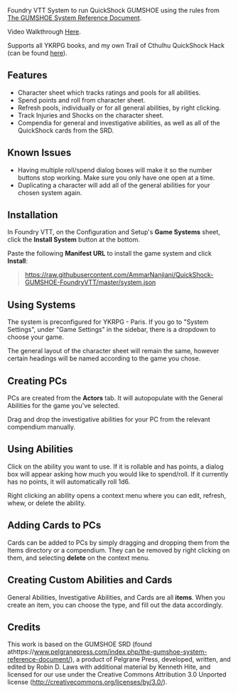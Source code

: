 Foundry VTT System to run QuickShock GUMSHOE using the rules from [The GUMSHOE System Reference Document](https://site.pelgranepress.com/index.php/the-gumshoe-system-reference-document/).

Video Walkthrough [Here](https://www.youtube.com/watch?v=hcl94LStQ8o).

Supports all YKRPG books, and my own Trail of Cthulhu QuickShock Hack (can be found [here](https://github.com/AmmarNanjiani/Trail-of-Cthulhu-QuickShock-Hack)).

## Features
* Character sheet which tracks ratings and pools for all abilities. 
* Spend points and roll from character sheet.
* Refresh pools, individually or for all general abilities, by right clicking.
* Track Injuries and Shocks on the character sheet.
* Compendia for general and investigative abilities, as well as all of the QuickShock cards from the SRD.

## Known Issues
* Having multiple roll/spend dialog boxes will make it so the number buttons stop working. Make sure you only have one open at a time.
* Duplicating a character will add all of the general abilities for your chosen system again.

## Installation

In Foundry VTT, on the Configuration and Setup's **Game Systems** sheet, click the **Install System** button at the bottom.

Paste the following **Manifest URL** to install the game system and click **Install**:

>https://raw.githubusercontent.com/AmmarNanjiani/QuickShock-GUMSHOE-FoundryVTT/master/system.json

## Using Systems

The system is preconfigured for YKRPG - Paris. If you go to "System Settings", under "Game Settings" in the sidebar, there is a dropdown to choose your game.

The general layout of the character sheet will remain the same, however certain headings will be named according to the game you chose.

## Creating PCs

PCs are created from the **Actors** tab. It will autopopulate with the General Abilities for the game you've selected. 

Drag and drop the investigative abilities for your PC from the relevant compendium manually.

## Using Abilities

Click on the ability you want to use. If it is rollable and has points, a dialog box will appear asking how much you would like to spend/roll. If it currently has no points, it will automatically roll 1d6.

Right clicking an ability opens a context menu where you can edit, refresh, whew, or delete the ability.

## Adding Cards to PCs

Cards can be added to PCs by simply dragging and dropping them from the Items directory or a compendium. They can be removed by right clicking on them, and selecting **delete** on the context menu.

## Creating Custom Abilities and Cards

General Abilities, Investigative Abilities, and Cards are all **items**. When you create an item, you can choose the type, and fill out the data accordingly.


## Credits

This work is based on the GUMSHOE SRD (found athttps://www.pelgranepress.com/index.php/the-gumshoe-system-reference-document/), a product of Pelgrane Press, developed, written, and edited by Robin D. Laws with additional material by Kenneth Hite, and licensed for our use under the Creative Commons Attribution 3.0 Unported license (http://creativecommons.org/licenses/by/3.0/).
